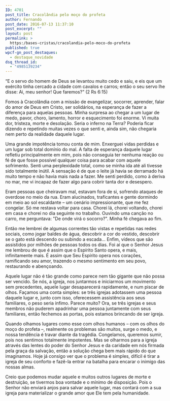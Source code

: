 ```yaml
---
ID: 4701
post_title: Cracolândia pelo moço do profeta
author: Fernando
post_date: 2016-07-13 11:37:10
post_excerpt: ""
layout: post
permalink: >
  https:/bases-cristas/cracolandia-pelo-moco-do-profeta
published: true
wpcf-gn_post_destaques:
  - destaque_novidade
dsq_thread_id:
  - "4985139234"
---
```

<p class="p1"><span class="s1">“E o servo do homem de Deus se levantou muito cedo e saiu, e eis que um exército tinha cercado a cidade com cavalos e carros; então o seu servo lhe disse: Ai, meu senhor! Que faremos?” (2 Rs 6:15)</span></p>

<p class="p3"><span class="s1">F</span><span class="s1">omos à Cracolândia com a missão de evangelizar, socorrer, aprender, falar do amor de Deus em Cristo, ser solidários, na esperança de fazer a diferença para aquelas pessoas. Minha surpresa ao chegar a um lugar de medo, pavor, choro, lamento, horror e esquecimento foi enorme. Vi muita dor, tristeza, morte e desolação. Seria o inferno na Terra? Poderia ficar dizendo e repetindo muitas vezes o que senti e, ainda sim, não chegaria nem perto da realidade daquele lugar.</span></p>

<p class="p1"><span class="s1">Uma grande impotência tomou conta de mim. Enxerguei vidas perdidas e um lugar sob total domínio do mal. A falta de esperança daquele lugar refletiu principalmente em mim, pois não conseguia ter nenhuma reação ou fé de que fosse possível qualquer coisa para acabar com aquele sofrimento. Senti uma perplexidade total, como se minha ida até ali tivesse sido totalmente inútil. A sensação é de que o leite já havia se derramado há muito tempo e não havia mais nada a fazer. Me senti perdido, como à deriva no mar, me vi incapaz de fazer algo para cobrir tanta dor e desespero. </span></p>

<p class="p1"><span class="s1">Eram pessoas que cheiravam mal, estavam fora de si, sofrendo ataques de overdose no meio da rua. Eram alucinados, traficantes e gente dormindo em meio ao sol escaldante – um cenário impressionante, que me fez congelar. Só me restava voltar para casa. Chorei lá, chorei voltando, chorei em casa e chorei no dia seguinte no trabalho. Ouvindo uma canção no carro, me perguntava: "De onde virá o socorro?". Minha fé chegava ao fim.</span></p>

<p class="p1"><span class="s1">Então me lembrei de algumas correntes tão vistas e repetidas nas redes sociais, como jogar baldes de água, descobrir a cor do vestido, descobrir se o gato está descendo ou subindo a escada... Enfim, vídeos que são assistidos por milhões de pessoas todos os dias. Foi aí que o Senhor Jesus me lembrou de que é assim que o Espírito Santo opera, e mais, infinitamente mais. É assim que Seu Espírito opera nos corações, ramificando seu amor, trazendo o mesmo sentimento em seu povo, restaurando e abençoando.</span></p>

<p class="p1"><span class="s1">Aquele lugar não é tão grande como parece nem tão gigante que não possa ser vencido. Se nós, a igreja, nos juntarmos e iniciarmos um movimento sem precedentes, aquele lugar desaparecerá rapidamente, e num piscar de olhos. Façamos uma conta simples: se três igrejas adotassem uma pessoa daquele lugar e, junto com isso, oferecessem assistência aos seus familiares, o peso seria ínfimo. Parece muito? Ora, se três igrejas e seus membros não puderem apadrinhar uma pessoa juntamente com seus familiares, então fechemos as portas, pois estamos brincando de ser igreja.</span></p>

<p class="p1"><span class="s1">Quando olhamos lugares como esse com olhos humanos – com os olhos do moço do profeta –, realmente os problemas são muitos, surge o medo, e nossa tendência é travar diante da tragédia. Congelamos, queremos sumir, pois nos sentimos totalmente impotentes. Mas se olharmos para a igreja através das lentes do poder do Senhor Jesus e da caridade em nós firmada pela graça da salvação, então a solução chega bem mais rápido do que imaginamos. Hoje já consigo ver que o problema é simples, difícil é tirar a igreja de seu conforto e fazê-la entrar na batalha para encarar o inimigo das nossas almas.</span></p>

<p class="p1"><span class="s1">Creio que podemos mudar aquele e muitos outros lugares de morte e destruição, se tivermos boa vontade e o mínimo de disposição. Pois o Senhor não enviará anjos para salvar aquele lugar, mas contará com a sua igreja para materializar o grande amor que Ele tem pela humanidade.</span></p>